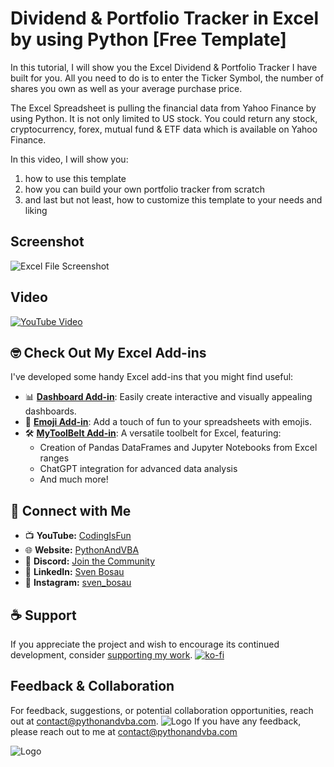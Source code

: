 
# Dividend & Portfolio Tracker in Excel by using Python [Free Template]

In this tutorial, I will show you the Excel Dividend & Portfolio Tracker I have built for you. All you need to do is to enter the Ticker Symbol, the number of shares you own as well as your average purchase price.

The Excel Spreadsheet is pulling the financial data from Yahoo Finance by using Python. It is not only limited to US stock. You could return any stock, cryptocurrency, forex, mutual fund & ETF data which is available on Yahoo Finance.

In this video, I will show you:
1. how to use this template
2. how you can build your own portfolio tracker from scratch
3. and last but not least, how to customize this template to your needs and liking


## Screenshot

![Excel File Screenshot](https://content.screencast.com/users/jubbel3/folders/Snagit/media/d31d9bd9-2837-4451-86b4-a37c24bcbf12/09.29.2021-10.35.jpg)

## Video

[![YouTube Video](https://img.youtube.com/vi/4KsP5Et_aWo/0.jpg)](https://youtu.be/4KsP5Et_aWo)


## 🤓 Check Out My Excel Add-ins
I've developed some handy Excel add-ins that you might find useful:

- 📊 **[Dashboard Add-in](https://pythonandvba.com/grafly)**: Easily create interactive and visually appealing dashboards.
- 🤪 **[Emoji Add-in](https://pythonandvba.com/emojify)**: Add a touch of fun to your spreadsheets with emojis.
- 🛠️ **[MyToolBelt Add-in](https://pythonandvba.com/mytoolbelt)**: A versatile toolbelt for Excel, featuring:
  - Creation of Pandas DataFrames and Jupyter Notebooks from Excel ranges
  - ChatGPT integration for advanced data analysis
  - And much more!

## 🤝 Connect with Me
- 📺 **YouTube:** [CodingIsFun](https://youtube.com/c/CodingIsFun)
- 🌐 **Website:** [PythonAndVBA](https://pythonandvba.com)
- 💬 **Discord:** [Join the Community](https://pythonandvba.com/discord)
- 💼 **LinkedIn:** [Sven Bosau](https://www.linkedin.com/in/sven-bosau/)
- 📸 **Instagram:** [sven_bosau](https://www.instagram.com/sven_bosau/)

## ☕ Support 
If you appreciate the project and wish to encourage its continued development, consider [supporting my work](https://pythonandvba.com/coffee-donation).
[![ko-fi](https://ko-fi.com/img/githubbutton_sm.svg)](https://pythonandvba.com/coffee-donation)

## Feedback & Collaboration
For feedback, suggestions, or potential collaboration opportunities, reach out at contact@pythonandvba.com.
![Logo](https://www.pythonandvba.com/banner-img)
If you have any feedback, please reach out to me at contact@pythonandvba.com


![Logo](https://www.pythonandvba.com/banner-img)

